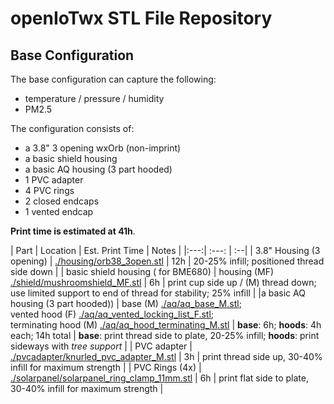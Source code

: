 # openIoTwx STL File Repository

## Base Configuration

The base configuration can capture the following:

* temperature / pressure / humidity
* PM2.5

The configuration consists of:

* a 3.8" 3 opening wxOrb (non-imprint)
* a basic shield housing 
* a basic AQ housing (3 part hooded)
* 1 PVC adapter
* 4 PVC rings
* 2 closed endcaps
* 1 vented endcap

**Print time is estimated at 41h**.

| Part | Location | Est. Print Time | Notes | 
|:---:| :---: | :--|
| 3.8" Housing (3 opening) | [./housing/orb38_3open.stl](./housing/orb38_3open.stl) | 12h | 20-25% infill; positioned thread side down |
| basic shield housing ( for BME680) | housing (MF) [./shield/mushroomshield_MF.stl](./shield/mushroomshield_MF.stl) | 6h | print cup side up / (M) thread down; use limited support to end of thread for stability; 25% infill |
|a basic AQ housing (3 part hooded)) | base (M) [./aq/aq_base_M.stl](./aq/aq_base_M.stl); <br/>vented hood (F) [./aq/aq_vented_locking_list_F.stl](./aq/aq_vented_locking_list_F.stl); <br/> terminating hood (M) [./aq/aq_hood_terminating_M.stl](./aq/aq_base_M.stl)  | **base**: 6h; **hoods**: 4h each; 14h total | **base**: print thread side to plate, 20-25% infill; **hoods**: print sideways with _tree support_ |
| PVC adapter | [./pvcadapter/knurled_pvc_adapter_M.stl](./pvcadapter/knurled_pvc_adapter_M.stl) | 3h | print thread side up, 30-40% infill for maximum strength |
| PVC Rings (4x) | [./solarpanel/solarpanel_ring_clamp_11mm.stl](./pvcadapter/knurled_pvc_adapter_M.stl) | 6h | print flat side to plate, 30-40% infill for maximum strength |
